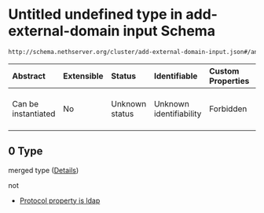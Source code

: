 # Untitled undefined type in add-external-domain input Schema

```txt
http://schema.nethserver.org/cluster/add-external-domain-input.json#/anyOf/0
```



| Abstract            | Extensible | Status         | Identifiable            | Custom Properties | Additional Properties | Access Restrictions | Defined In                                                                                        |
| :------------------ | :--------- | :------------- | :---------------------- | :---------------- | :-------------------- | :------------------ | :------------------------------------------------------------------------------------------------ |
| Can be instantiated | No         | Unknown status | Unknown identifiability | Forbidden         | Allowed               | none                | [add-external-domain-input.json\*](cluster/add-external-domain-input.json "open original schema") |

## 0 Type

merged type ([Details](add-external-domain-input-anyof-0.md))

not

* [Protocol property is ldap](add-external-domain-input-anyof-0-protocol-property-is-ldap.md "check type definition")
